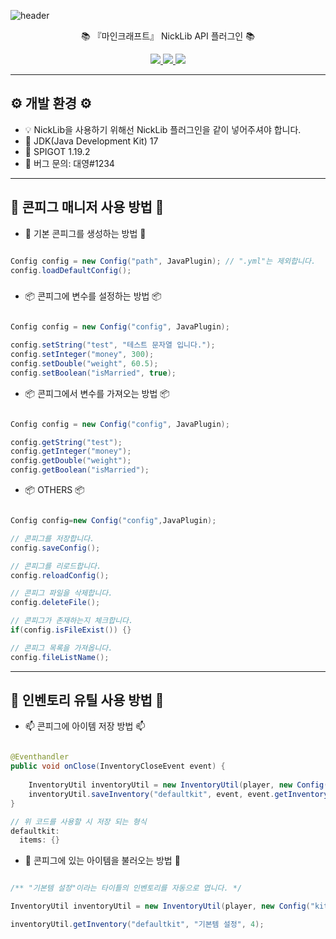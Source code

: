 ![header](https://capsule-render.vercel.app/api?type=waving&color=auto&height=300&section=header&text=NickLib%20&fontSize=90&animation=fadeIn&fontAlignY=38&desc=%20%20%20%20%20%20%20&descAlignY=51&descAlign=62)

<p align='center'> 📚 『마인크래프트』 NickLib API 플러그인 📚 </p>
<p align='center'>
  <a href="https://github.com/idkNicks">
    <img src="https://img.shields.io/badge/github-%23121011.svg?style=for-the-badge&logo=github&logoColor=white">
  </a>
  <a href="https://discord.com/users/992342653255557230">
    <img src="https://img.shields.io/badge/-Contact-ed8a6c?style=for-the-badge">
  </a>
  <a href="https://discord.gg/7eV6KxPdcQ">
    <img src="https://img.shields.io/badge/Discord-%235865F2.svg?style=for-the-badge&logo=discord&logoColor=white">
  </a>
</p>
<hr>

## ⚙️ 개발 환경 ⚙️
- 💡 NickLib을 사용하기 위해선 NickLib 플러그인을 같이 넣어주셔야 합니다.
- 📡 JDK(Java Development Kit) 17
- 🧭 SPIGOT 1.19.2
- 📩 버그 문의: 대영#1234
<hr>

## 📑 콘피그 매니저 사용 방법 📑

- 📌 기본 콘피그를 생성하는 방법 📌
```java

Config config = new Config("path", JavaPlugin); // ".yml"는 제외합니다.
config.loadDefaultConfig();
```

###
- 📦 콘피그에 변수를 설정하는 방법 📦
```java

Config config = new Config("config", JavaPlugin);

config.setString("test", "테스트 문자열 입니다.");
config.setInteger("money", 300);
config.setDouble("weight", 60.5);
config.setBoolean("isMarried", true);

```

- 📦 콘피그에서 변수를 가져오는 방법 📦
```java

Config config = new Config("config", JavaPlugin);

config.getString("test");
config.getInteger("money");
config.getDouble("weight");
config.getBoolean("isMarried");

```

- 📦 OTHERS 📦
```java

Config config=new Config("config",JavaPlugin);

// 콘피그를 저장합니다.
config.saveConfig();

// 콘피그를 리로드합니다.
config.reloadConfig();

// 콘피그 파일을 삭제합니다.
config.deleteFile();

// 콘피그가 존재하는지 체크합니다.
if(config.isFileExist()) {}

// 콘피그 목록을 가져옵니다.
config.fileListName();

```
<hr>

## 💾 인벤토리 유틸 사용 방법 💾

- 📫 콘피그에 아이템 저장 방법 📫
```java

@Eventhandler
public void onClose(InventoryCloseEvent event) {
    
    InventoryUtil inventoryUtil = new InventoryUtil(player, new Config("kit", JavaPlugin));
    inventoryUtil.saveInventory("defaultkit", event, event.getInventory());
}

// 위 코드를 사용할 시 저장 되는 형식
defaultkit:
  items: {}

```

- 🧩 콘피그에 있는 아이템을 불러오는 방법 🧩
```java

/** "기본템 설정"이라는 타이틀의 인벤토리를 자동으로 엽니다. */

InventoryUtil inventoryUtil = new InventoryUtil(player, new Config("kit", JavaPlugin));

inventoryUtil.getInventory("defaultkit", "기본템 설정", 4);

```
